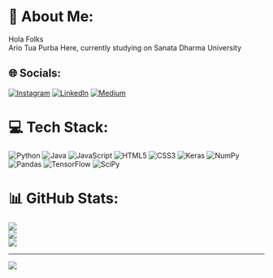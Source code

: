 # 💫 About Me:
Hola Folks<br>Ario Tua Purba Here, currently studying on Sanata Dharma University

## 🌐 Socials:
[![Instagram](https://img.shields.io/badge/Instagram-%23E4405F.svg?logo=Instagram&logoColor=white)](https://instagram.com/ario.purba) [![LinkedIn](https://img.shields.io/badge/LinkedIn-%230077B5.svg?logo=linkedin&logoColor=white)](https://www.linkedin.com/in/ario-tua-purba-606097148/) [![Medium](https://img.shields.io/badge/Medium-12100E?logo=medium&logoColor=white)](https://medium.com/@ArioTuaPurba) 

# 💻 Tech Stack:
![Python](https://img.shields.io/badge/python-3670A0?style=for-the-badge&logo=python&logoColor=ffdd54) ![Java](https://img.shields.io/badge/java-%23ED8B00.svg?style=for-the-badge&logo=java&logoColor=white) ![JavaScript](https://img.shields.io/badge/javascript-%23323330.svg?style=for-the-badge&logo=javascript&logoColor=%23F7DF1E) ![HTML5](https://img.shields.io/badge/html5-%23E34F26.svg?style=for-the-badge&logo=html5&logoColor=white) ![CSS3](https://img.shields.io/badge/css3-%231572B6.svg?style=for-the-badge&logo=css3&logoColor=white) ![Keras](https://img.shields.io/badge/Keras-%23D00000.svg?style=for-the-badge&logo=Keras&logoColor=white) ![NumPy](https://img.shields.io/badge/numpy-%23013243.svg?style=for-the-badge&logo=numpy&logoColor=white) ![Pandas](https://img.shields.io/badge/pandas-%23150458.svg?style=for-the-badge&logo=pandas&logoColor=white) ![TensorFlow](https://img.shields.io/badge/TensorFlow-%23FF6F00.svg?style=for-the-badge&logo=TensorFlow&logoColor=white) ![SciPy](https://img.shields.io/badge/SciPy-%230C55A5.svg?style=for-the-badge&logo=scipy&logoColor=%white)
# 📊 GitHub Stats:
![](https://github-readme-stats.vercel.app/api?username=OldMachine3&theme=monokai&hide_border=false&include_all_commits=false&count_private=false)<br/>
![](https://github-readme-streak-stats.herokuapp.com/?user=OldMachine3&theme=monokai&hide_border=false)<br/>
![](https://github-readme-stats.vercel.app/api/top-langs/?username=OldMachine3&theme=monokai&hide_border=false&include_all_commits=false&count_private=false&layout=compact)

---
[![](https://visitcount.itsvg.in/api?id=OldMachine3&icon=0&color=0)](https://visitcount.itsvg.in)

